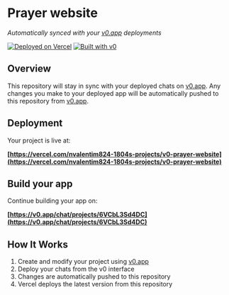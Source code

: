# Prayer website

*Automatically synced with your [v0.app](https://v0.app) deployments*

[![Deployed on Vercel](https://img.shields.io/badge/Deployed%20on-Vercel-black?style=for-the-badge&logo=vercel)](https://vercel.com/nvalentim824-1804s-projects/v0-prayer-website)
[![Built with v0](https://img.shields.io/badge/Built%20with-v0.app-black?style=for-the-badge)](https://v0.app/chat/projects/6VCbL3Sd4DC)

## Overview

This repository will stay in sync with your deployed chats on [v0.app](https://v0.app).
Any changes you make to your deployed app will be automatically pushed to this repository from [v0.app](https://v0.app).

## Deployment

Your project is live at:

**[https://vercel.com/nvalentim824-1804s-projects/v0-prayer-website](https://vercel.com/nvalentim824-1804s-projects/v0-prayer-website)**

## Build your app

Continue building your app on:

**[https://v0.app/chat/projects/6VCbL3Sd4DC](https://v0.app/chat/projects/6VCbL3Sd4DC)**

## How It Works

1. Create and modify your project using [v0.app](https://v0.app)
2. Deploy your chats from the v0 interface
3. Changes are automatically pushed to this repository
4. Vercel deploys the latest version from this repository
